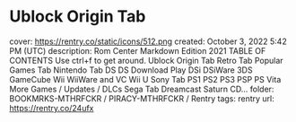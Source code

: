 # Ublock Origin Tab

cover: https://rentry.co/static/icons/512.png
created: October 3, 2022 5:42 PM (UTC)
description: Rom Center Markdown Edition 2021  TABLE OF CONTENTS Use ctrl+f to get around. Ublock Origin Tab Retro Tab Popular Games Tab Nintendo Tab DS DS Download Play DSi DSiWare 3DS GameCube Wii WiiWare and VC Wii U Sony Tab PS1 PS2 PS3 PSP PS Vita More Games / Updates / DLCs Sega Tab Dreamcast Saturn CD...
folder: BOOKMRKS-MTHRFCKR / PIRACY-MTHRFCKR / Rentry
tags: rentry
url: https://rentry.co/24ufx